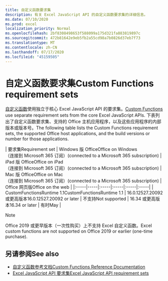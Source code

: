 ```yaml
---
title: 自定义函数要求集
description: 有关 Excel JavaScript API 的自定义函数要求集的详细信息。
ms.date: 07/10/2020
ms.prod: excel
localization_priority: Normal
ms.openlocfilehash: 2bf8308498653f588099a175d321fa883819897c
ms.sourcegitcommit: 472b81642e9eb5fb2a55cd98a7b0826d37eb7f73
ms.translationtype: MT
ms.contentlocale: zh-CN
ms.lasthandoff: 07/17/2020
ms.locfileid: "45159505"
---
```

# <a name="custom-functions-requirement-sets"></a><span data-ttu-id="46680-103">自定义函数要求集</span><span class="sxs-lookup"><span data-stu-id="46680-103">Custom Functions requirement sets</span></span>

<span data-ttu-id="46680-104">[自定义函数](./custom-functions-overview.md)使用独立于核心 Excel JavaScript API 的要求集。</span><span class="sxs-lookup"><span data-stu-id="46680-104">[Custom Functions](./custom-functions-overview.md) use separate requirement sets from the core Excel JavaScript APIs.</span></span> <span data-ttu-id="46680-105">下表列出了自定义函数要求集、支持的 Office 主机应用程序，以及这些应用程序的内部版本或版本号。</span><span class="sxs-lookup"><span data-stu-id="46680-105">The following table lists the Custom Functions requirement sets, the supported Office host applications, and the build versions or number for those applications.</span></span>

|  <span data-ttu-id="46680-106">要求集</span><span class="sxs-lookup"><span data-stu-id="46680-106">Requirement set</span></span>  |  <span data-ttu-id="46680-107">Windows 版 Office</span><span class="sxs-lookup"><span data-stu-id="46680-107">Office on Windows</span></span><br><span data-ttu-id="46680-108">（连接到 Microsoft 365 订阅）</span><span class="sxs-lookup"><span data-stu-id="46680-108">(connected to a Microsoft 365 subscription)</span></span>  |  <span data-ttu-id="46680-109">iPad 版 Office</span><span class="sxs-lookup"><span data-stu-id="46680-109">Office on iPad</span></span><br><span data-ttu-id="46680-110">（连接到 Microsoft 365 订阅）</span><span class="sxs-lookup"><span data-stu-id="46680-110">(connected to a Microsoft 365 subscription)</span></span>  |  <span data-ttu-id="46680-111">Mac 版 Office</span><span class="sxs-lookup"><span data-stu-id="46680-111">Office on Mac</span></span><br><span data-ttu-id="46680-112">（连接到 Microsoft 365 订阅）</span><span class="sxs-lookup"><span data-stu-id="46680-112">(connected to a Microsoft 365 subscription)</span></span>  | <span data-ttu-id="46680-113">Office 网页版</span><span class="sxs-lookup"><span data-stu-id="46680-113">Office on the web</span></span> |
|:-----|-----|:-----|:-----|:-----|:-----|
| <span data-ttu-id="46680-114">CustomFunctionsRuntime 1.1</span><span class="sxs-lookup"><span data-stu-id="46680-114">CustomFunctionsRuntime 1.1</span></span> | <span data-ttu-id="46680-115">16.0.12527.20092 或更高版本</span><span class="sxs-lookup"><span data-stu-id="46680-115">16.0.12527.20092 or later</span></span> | <span data-ttu-id="46680-116">不支持</span><span class="sxs-lookup"><span data-stu-id="46680-116">Not supported</span></span> | <span data-ttu-id="46680-117">16.34 或更高版本</span><span class="sxs-lookup"><span data-stu-id="46680-117">16.34 or later</span></span> | <span data-ttu-id="46680-118">有时</span><span class="sxs-lookup"><span data-stu-id="46680-118">May</span></span> |

> [!NOTE]
> <span data-ttu-id="46680-119">Office 2019 或更早版本（一次性购买）上不支持 Excel 自定义函数。</span><span class="sxs-lookup"><span data-stu-id="46680-119">Excel custom functions are not supported on Office 2019 or earlier (one-time purchase).</span></span>

## <a name="see-also"></a><span data-ttu-id="46680-120">另请参阅</span><span class="sxs-lookup"><span data-stu-id="46680-120">See also</span></span>

- [<span data-ttu-id="46680-121">自定义函数参考文档</span><span class="sxs-lookup"><span data-stu-id="46680-121">Custom Functions Reference Documentation</span></span>](/javascript/api/custom-functions-runtime)
- [<span data-ttu-id="46680-122">Excel JavaScript API 要求集</span><span class="sxs-lookup"><span data-stu-id="46680-122">Excel JavaScript API requirement sets</span></span>](../reference/requirement-sets/excel-api-requirement-sets.md)
